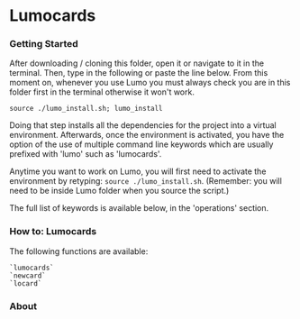 # Lumocards

### Getting Started

After downloading / cloning this folder, open it or navigate to it in the terminal. Then, type in the following or paste the line below. From this moment on, whenever you use Lumo you must always check you are in this folder first in the terminal otherwise it won't work.

`source ./lumo_install.sh; lumo_install`

Doing that step installs all the dependencies for the project into a virtual environment. 
Afterwards, once the environment is activated, you have the option of the use of multiple command line keywords which are usually
prefixed with 'lumo' such as 'lumocards'.

Anytime you want to work on Lumo, you will first need to activate the environment by retyping: `source ./lumo_install.sh`.
(Remember: you will need to be inside Lumo folder when you source the script.) 

The full list of keywords is available below, in the 'operations' section. 

### How to: Lumocards

The following functions are available: 

	`lumocards`
	`newcard`
	`locard`

### About

